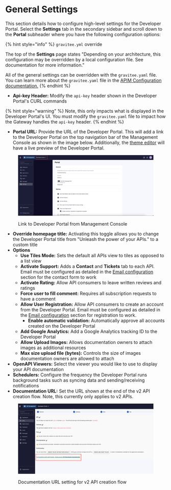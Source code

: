 # General Settings

This section details how to configure high-level settings for the Developer Portal. Select the **Settings** tab in the secondary sidebar and scroll down to the **Portal** subheader where you have the following configuration options:

{% hint style="info" %}
`gravitee.yml` override

The top of the **Settings** page states "Depending on your architecture, this configuration may be overridden by a local configuration file. See documentation for more information."

All of the general settings can be overridden with the `gravitee.yaml` file. You can learn more about the `gravitee.yaml` file in the [APIM Configuration documentation.](../../../getting-started/configuration/)
{% endhint %}

* **Api-key Header:** Modify the `api-key` header shown in the Developer Portal's CURL commands

{% hint style="warning" %}
Note, this only impacts what is displayed in the Developer Portal's UI. You must modify the `gravitee.yaml` file to impact how the Gateway handles the `api-key` header.
{% endhint %}

* **Portal URL:** Provide the URL of the Developer Portal. This will add a link to the Developer Portal on the top navigation bar of the Management Console as shown in the image below. Additionally, the [theme editor](general-settings.md#theme-customization) will have a live preview of the Developer Portal.

<figure><img src="../../../.gitbook/assets/dev_portal_link.png" alt=""><figcaption><p>Link to Developer Portal from Management Console</p></figcaption></figure>

* **Override homepage title:** Activating this toggle allows you to change the Developer Portal title from "Unleash the power of your APIs." to a custom title
* **Options**
  * **Use Tiles Mode:** Sets the default all APIs view to tiles as opposed to a list view
  * **Activate Support:** Adds a **Contact** and **Tickets** tab to each API. Email must be configured as detailed in the [Email configuration](general-settings.md#email-notifications) section for the contact form to work
  * **Activate Rating:** Allow API consumers to leave written reviews and ratings
  * **Force user to fill comment:** Requires all subscription requests to have a comment
  * **Allow User Registration:** Allow API consumers to create an account from the Developer Portal. Email must be configured as detailed in the [Email configuration](general-settings.md#email-notifications) section for registration to work.
    * **Enable automatic validation:** Automatically approve all accounts created on the Developer Portal
  * **Add Google Analytics:** Add a Google Analytics tracking ID to the Developer Portal
  * **Allow Upload Images:** Allows documentation owners to attach images as additional resources
  * **Max size upload file (bytes):** Controls the size of images documentation owners are allowed to attach
* **OpenAPI Viewers:** Select the viewer you would like to use to display your API documentation
* **Schedulers:** Configure the frequency the Developer Portal runs background tasks such as syncing data and sending/receiving notifications
* **Documentation URL:** Set the URL shown at the end of the v2 API creation flow. Note, this currently only applies to v2 APIs.

<figure><img src="../../../.gitbook/assets/documentation_url.png" alt=""><figcaption><p>Documentation URL setting for v2 API creation flow</p></figcaption></figure>
